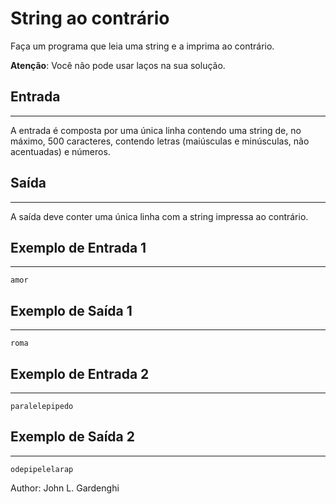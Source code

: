 # String ao contrário

Faça um programa que leia uma string e a imprima ao contrário.

**Atenção**: Você não pode usar laços na sua solução.

## Entrada
---
A entrada é composta por uma única linha contendo uma string de, no máximo, 500 caracteres, contendo letras (maiúsculas e minúsculas, não acentuadas) e números.

## Saída
---
A saída deve conter uma única linha com a string impressa ao contrário.

## Exemplo de Entrada 1
---
    amor

## Exemplo de Saída 1
---
    roma

## Exemplo de Entrada 2
---
    paralelepipedo

## Exemplo de Saída 2
---
    odepipelelarap

Author: John L. Gardenghi